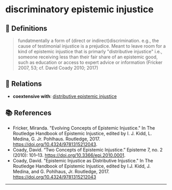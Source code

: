 # discriminatory epistemic injustice

## 📖 Definitions

> fundatmentally a form of (direct or indirect)discrimination. e.g., the cause of testimonial injustice is a prejudice. Meant to leave room for a kind of epistemic injustice that is primarly "distributive injustice" i.e., someone receiving less than their fair share of an epistemic good, such as education or access to expert advice or information (Fricker 2007, 53; cf. David Coady 2010; 2017)

## 🔗 Relations

- **coextensive with**: [distributive epistemic injustice](./distributive-epistemic-injustice.md)

## 📚 References

- Fricker, Miranda. "Evolving Concepts of Epistemic Injustice." In The Routledge Handbook of Epistemic Injustice, edited by I. J. Kidd, L. Medina, G. Jr. Pohlhaus. Routledge, 2017. https://doi.org/10.4324/9781315212043.
- Coady, David. “Two Concepts of Epistemic Injustice.” Episteme 7, no. 2 (2010): 101–13. https://doi.org/10.3366/epi.2010.0001.
- Coady, David. "Epistemic Injustice as Distributive Injustice." In The Routledge Handbook of Epistemic Injustice, edited by I.J. Kidd, J. Medina, and G. Pohlhaus, Jr. Routledge, 2017. https://doi.org/10.4324/9781315212043

---

<script src="https://giscus.app/client.js"
                data-repo="natesheehan/conceptcartography"
                data-repo-id="R_kgDOPB5QiQ"
                data-category="General"
                data-category-id="DIC_kwDOPB5Qic4CsAxd"
                data-mapping="pathname"
                data-strict="0"
                data-reactions-enabled="1"
                data-emit-metadata="0"
                data-input-position="bottom"
                data-theme="catppuccin_mocha"
                data-lang="en"
                crossorigin="anonymous"
                async>
        </script>
        
